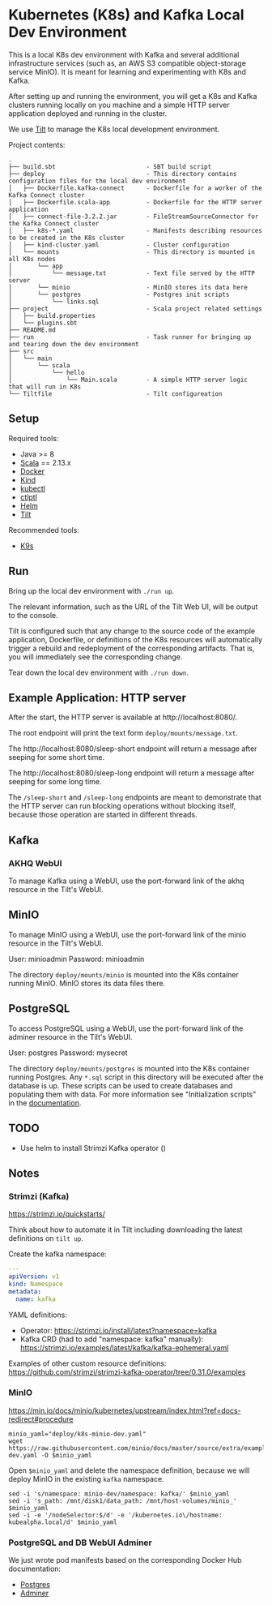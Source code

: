 # Kubernetes (K8s) and Kafka Local Dev Environment

This is a local K8s dev environment with Kafka and several additional
infrastructure services (such as, an AWS S3 compatible object-storage service
MinIO).  It is meant for learning and experimenting with K8s and Kafka.

After setting up and running the environment, you will get a K8s and Kafka
clusters running locally on you machine and a simple HTTP server application
deployed and running in the cluster.

We use [Tilt](https://docs.tilt.dev/) to manage the K8s local development
environment.

Project contents:

```
.
├── build.sbt                         - SBT build script
├── deploy                            - This directory contains configuration files for the local dev environment
│   ├── Dockerfile.kafka-connect      - Dockerfile for a worker of the Kafka Connect cluster
│   ├── Dockerfile.scala-app          - Dockerfile for the HTTP server application
│   ├── connect-file-3.2.2.jar        - FileStreamSourceConnector for the Kafka Connect cluster
│   ├── k8s-*.yaml                    - Manifests describing resources to be created in the K8s cluster
│   ├── kind-cluster.yaml             - Cluster configuration
│   └── mounts                        - This directory is mounted in all K8s nodes
│       └── app
│           └── message.txt           - Text file served by the HTTP server
│       └── minio                     - MinIO stores its data here
│       └── postgres                  - Postgres init scripts
│           └── links.sql
├── project                           - Scala project related settings
│   ├── build.properties
│   └── plugins.sbt
├── README.md
├── run                               - Task runner for bringing up and tearing down the dev environment
├── src
│   └── main
│       └── scala
│           └── hello
│               └── Main.scala        - A simple HTTP server logic that will run in K8s
└── Tiltfile                          - Tilt configureation
```

## Setup

Required tools:
* Java >= 8
* [Scala](https://get-coursier.io/docs/cli-installation) == 2.13.x
* [Docker](https://docs.docker.com/get-docker/)
* [Kind](https://kind.sigs.k8s.io/docs/user/quick-start/#installation)
* [kubectl](https://kubernetes.io/docs/tasks/tools/#kubectl)
* [ctlptl](https://github.com/tilt-dev/ctlptl#how-do-i-install-it)
* [Helm](https://helm.sh/docs/intro/install/)
* [Tilt](https://docs.tilt.dev/install.html)

Recommended tools:
* [K9s](https://github.com/derailed/k9s/releases)

## Run

Bring up the local dev environment with `./run up`. 

The relevant information, such as the URL of the Tilt Web UI, will be output to
the console. 

Tilt is configured such that any change to the source code of the example
application, Dockerfile, or definitions of the K8s resources will automatically
trigger a rebuild and redeployment of the corresponding artifacts. That is, you
will immediately see the corresponding change.

Tear down the local dev environment with `./run down`.

## Example Application: HTTP server

After the start, the HTTP server is available at http://localhost:8080/.

The root endpoint will print the text form `deploy/mounts/message.txt`.

The http://localhost:8080/sleep-short endpoint will return a message after
seeping for some short time.

The http://localhost:8080/sleep-long endpoint will return a message after
seeping for some long time.

The `/sleep-short` and `/sleep-long` endpoints are meant to demonstrate that the
HTTP server can run blocking operations without blocking itself, because those
operation are started in different threads.

## Kafka

### AKHQ WebUI

To manage Kafka using a WebUI, use the port-forward link of the akhq resource
in the Tilt's WebUI.

## MinIO

To manage MinIO using a WebUI, use the port-forward link of the minio resource
in the Tilt's WebUI.

User: minioadmin
Password: minioadmin

The directory `deploy/mounts/minio` is mounted into the K8s container running
MinIO.  MinIO stores its data files there.

## PostgreSQL

To access PostgreSQL using a WebUI, use the port-forward link of the adminer
resource in the Tilt's WebUI.

User: postgres
Password: mysecret

The directory `deploy/mounts/postgres` is mounted into the K8s container
running Postgres.  Any `*.sql` script in this directory will be executed after
the database is up.  These scripts can be used to create databases and
populating them with data. For more information see "Initialization scripts" in
the [documentation](https://hub.docker.com/_/postgres).

## TODO

* Use helm to install Strimzi Kafka operator ()

## Notes

### Strimzi (Kafka)

https://strimzi.io/quickstarts/

Think about how to automate it in Tilt including downloading the latest definitions on `tilt up`.

Create the kafka namespace:
``` yaml
---
apiVersion: v1
kind: Namespace
metadata:
  name: kafka

```
YAML definitions:
* Operator: https://strimzi.io/install/latest?namespace=kafka
* Kafka CRD (had to add "namespace: kafka" manually): https://strimzi.io/examples/latest/kafka/kafka-ephemeral.yaml

Examples of other custom resource definitions: https://github.com/strimzi/strimzi-kafka-operator/tree/0.31.0/examples

### MinIO

https://min.io/docs/minio/kubernetes/upstream/index.html?ref=docs-redirect#procedure

``` shell
minio_yaml="deploy/k8s-minio-dev.yaml"
wget https://raw.githubusercontent.com/minio/docs/master/source/extra/examples/minio-dev.yaml -O $minio_yaml
```

Open `$minio_yaml` and delete the namespace definition, because we will deploy MinIO in the
existing `kafka` namespace.

``` shell
sed -i 's/namespace: minio-dev/namespace: kafka/' $minio_yaml
sed -i 's_path: /mnt/disk1/data_path: /mnt/host-volumes/minio_' $minio_yaml
sed -i -e '/nodeSelector:$/d' -e '/kubernetes.io\/hostname: kubealpha.local/d' $minio_yaml
```

### PostgreSQL and DB WebUI Adminer

We just wrote pod manifests based on the corresponding Docker Hub documentation:

- [Postgres](https://hub.docker.com/_/postgres)
- [Adminer](https://hub.docker.com/_/adminer)
